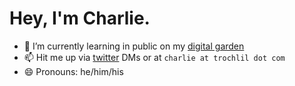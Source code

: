 # Hey, I'm Charlie.

- 🌱 I’m currently learning in public on my [digital garden](https://blog.charlietrochlil.com)
- 📫 Hit me up via [twitter](https://twitter.com/rhymeswithvocal) DMs or at `charlie at trochlil dot com`
- 😄 Pronouns: he/him/his
